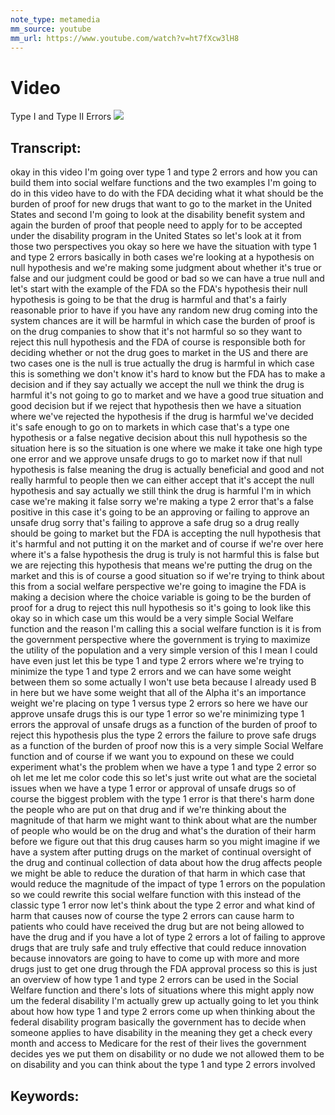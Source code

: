 ```yaml
---
note_type: metamedia
mm_source: youtube
mm_url: https://www.youtube.com/watch?v=ht7fXcw3lH8
---
```


# Video
Type I and Type II Errors
![](https://www.youtube.com/watch?v=ht7fXcw3lH8)

## Transcript:
okay in this video I'm going over type 1
and type 2 errors and how you can build
them into social welfare functions and
the two examples I'm going to do in this
video have to do with the FDA deciding
what it what should be the burden of
proof for new drugs that want to go to
the market in the United States and
second I'm going to look at the
disability benefit system and again the
burden of proof that people need to
apply for to be accepted under the
disability program in the United States
so let's look at it from those two
perspectives
you
okay so here we have the situation with
type 1 and type 2 errors basically in
both cases we're looking at a hypothesis
on null hypothesis and we're making some
judgment about whether it's true or
false and our judgment could be good or
bad so we can have a true null and let's
start with the example of the FDA so the
FDA's hypothesis their null hypothesis
is going to be that the drug is harmful
and that's a fairly reasonable prior to
have if you have any random new drug
coming into the system chances are it
will be harmful in which case the burden
of proof is on the drug companies to
show that it's not harmful so so they
want to reject this null hypothesis and
the FDA of course is responsible both
for deciding whether or not the drug
goes to market in the US and there are
two cases one is the null is true
actually the drug is harmful in which
case this is something we don't know
it's hard to know but the FDA has to
make a decision and if they say actually
we accept the null we think the drug is
harmful it's not going to go to market
and we have a good true situation and
good decision but if we reject that
hypothesis then we have a situation
where we've rejected the hypothesis if
the drug is harmful we've decided it's
safe enough to go on to markets in which
case that's a type one hypothesis or a
false negative decision about this null
hypothesis so the situation here is
so the situation is one where we make it
take one high type one error and we
approve unsafe drugs to go to market now
if that null hypothesis is false meaning
the drug is actually beneficial and good
and not really harmful to people then we
can either accept that it's accept the
null hypothesis and say actually we
still think the drug is harmful I'm in
which case we're making it false sorry
we're making a type 2 error that's a
false positive in this case it's going
to be an approving or failing to approve
an unsafe drug
sorry that's failing to approve a safe
drug so a drug really should be going to
market but the FDA is accepting the null
hypothesis that it's harmful and not
putting it on the market and of course
if we're over here where it's a false
hypothesis the drug is truly is not
harmful this is false but we are
rejecting this hypothesis that means
we're putting the drug on the market and
this is of course a good situation so if
we're trying to think about this from a
social welfare perspective we're going
to imagine the FDA is making a decision
where the choice variable is going to be
the burden of proof for a drug to reject
this null hypothesis so it's going to
look like this
okay so in which case um this would be a
very simple Social Welfare function and
the reason I'm calling this a social
welfare function is it is from the
government perspective where the
government is trying to maximize the
utility of the population and a very
simple version of this I mean I could
have even just let this be type 1 and
type 2 errors where we're trying to
minimize the type 1 and type 2 errors
and we can have some weight between them
so some actually I won't use beta
because I already used B in here but we
have some weight that all of the Alpha
it's an importance weight we're placing
on type 1 versus type 2 errors so here
we have our approve unsafe drugs this is
our type 1 error
so we're minimizing type 1 errors the
approval of unsafe drugs as a function
of the burden of proof to reject this
hypothesis plus the type 2 errors the
failure to prove safe drugs as a
function of the burden of proof now this
is a very simple Social Welfare function
and of course if we want you to expound
on these we could experiment what's the
problem when we have a type 1 and type 2
error so oh let me let me color code
this
so let's just write out what are the
societal issues when we have a type 1
error or approval of unsafe drugs
so of course the biggest problem with
the type 1 error is that there's harm
done the people who are put on that drug
and if we're thinking about the
magnitude of that harm we might want to
think about what are the number of
people who would be on the drug and
what's the duration of their harm before
we figure out that this drug causes harm
so you might imagine if we have a system
after putting drugs on the market of
continual oversight of the drug and
continual collection of data about how
the drug affects people we might be able
to reduce the duration of that harm in
which case that would reduce the
magnitude of the impact of type 1 errors
on the population so we could rewrite
this social welfare function with this
instead of the classic type 1 error now
let's think about the type 2 error and
what kind of harm that causes
now of course the type 2 errors can
cause harm to patients who could have
received the drug but are not being
allowed to have the drug and if you have
a lot of type 2 errors a lot of failing
to approve drugs that are truly safe and
truly effective that could reduce
innovation because innovators are going
to have to come up with more and more
drugs just to get one drug through the
FDA approval process so this is just an
overview of how type 1 and type 2 errors
can be used in the Social Welfare
function and there's lots of situations
where this might apply now um the
federal disability I'm actually grew up
actually going to let you think about
how how type 1 and type 2 errors come up
when thinking about the federal
disability program basically the
government has to decide when someone
applies to have disability in the
meaning they get a check every month and
access to Medicare for the rest of their
lives the government decides yes we put
them on disability or no dude we not
allowed them to be on disability and you
can think about the type 1 and type 2
errors involved


## Keywords:
